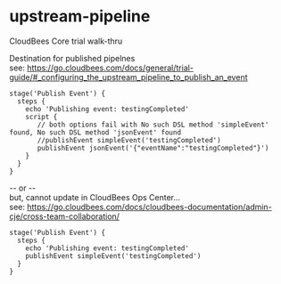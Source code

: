 # upstream-pipeline
CloudBees Core trial walk-thru

Destination for published pipelnes  
 see: https://go.cloudbees.com/docs/general/trial-guide/#_configuring_the_upstream_pipeline_to_publish_an_event

    stage('Publish Event') {
      steps {
        echo 'Publishing event: testingCompleted'
        script {
           // both options fail with No such DSL method 'simpleEvent' found, No such DSL method 'jsonEvent' found
           //publishEvent simpleEvent('testingCompleted')
           publishEvent jsonEvent('{"eventName":"testingCompleted"}')
        }
      }
    }
    
-- or --  
  but, cannot update in CloudBees Ops Center...  
  see: https://go.cloudbees.com/docs/cloudbees-documentation/admin-cje/cross-team-collaboration/
    
    stage('Publish Event') {
      steps {
        echo 'Publishing event: testingCompleted'
        publishEvent simpleEvent('testingCompleted')
      }
    }
